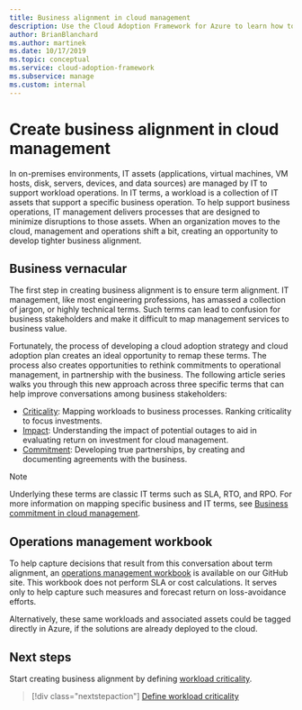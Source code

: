 ```yaml
---
title: Business alignment in cloud management
description: Use the Cloud Adoption Framework for Azure to learn how to better manage your cloud operations and develop tighter business alignment.
author: BrianBlanchard
ms.author: martinek
ms.date: 10/17/2019
ms.topic: conceptual
ms.service: cloud-adoption-framework
ms.subservice: manage
ms.custom: internal
---
```


# Create business alignment in cloud management

In on-premises environments, IT assets (applications, virtual machines, VM hosts, disk, servers, devices, and data sources) are managed by IT to support workload operations. In IT terms, a workload is a collection of IT assets that support a specific business operation. To help support business operations, IT management delivers processes that are designed to minimize disruptions to those assets. When an organization moves to the cloud, management and operations shift a bit, creating an opportunity to develop tighter business alignment.

## Business vernacular

The first step in creating business alignment is to ensure term alignment. IT management, like most engineering professions, has amassed a collection of jargon, or highly technical terms. Such terms can lead to confusion for business stakeholders and make it difficult to map management services to business value.

Fortunately, the process of developing a cloud adoption strategy and cloud adoption plan creates an ideal opportunity to remap these terms. The process also creates opportunities to rethink commitments to operational management, in partnership with the business. The following article series walks you through this new approach across three specific terms that can help improve conversations among business stakeholders:

- [Criticality](./criticality.md): Mapping workloads to business processes. Ranking criticality to focus investments.
- [Impact](./impact.md): Understanding the impact of potential outages to aid in evaluating return on investment for cloud management.
- [Commitment](./commitment.md): Developing true partnerships, by creating and documenting agreements with the business.

> [!NOTE]
> Underlying these terms are classic IT terms such as SLA, RTO, and RPO. For more information on mapping specific business and IT terms, see [Business commitment in cloud management](./commitment.md).

## Operations management workbook

To help capture decisions that result from this conversation about term alignment, an [operations management workbook](https://raw.githubusercontent.com/Microsoft/CloudAdoptionFramework/master/manage/opsmanagementworkbook.xlsx) is available on our GitHub site. This workbook does not perform SLA or cost calculations. It serves only to help capture such measures and forecast return on loss-avoidance efforts.

Alternatively, these same workloads and associated assets could be tagged directly in Azure, if the solutions are already deployed to the cloud.

## Next steps

Start creating business alignment by defining [workload criticality](./criticality.md).

> [!div class="nextstepaction"]
> [Define workload criticality](./criticality.md)
